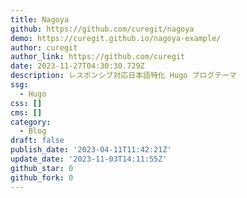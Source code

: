 ```yaml
---
title: Nagoya
github: https://github.com/curegit/nagoya
demo: https://curegit.github.io/nagoya-example/
author: curegit
author_link: https://github.com/curegit
date: 2023-11-27T04:30:30.729Z
description: レスポンシブ対応日本語特化 Hugo ブログテーマ
ssg:
  - Hugo
css: []
cms: []
category:
  - Blog
draft: false
publish_date: '2023-04-11T11:42:21Z'
update_date: '2023-11-03T14:11:55Z'
github_star: 0
github_fork: 0
---
```

